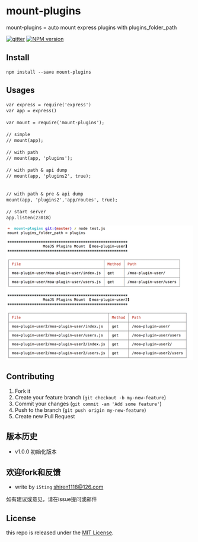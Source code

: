 # mount-plugins

mount-plugins = auto mount express plugins with plugins_folder_path

[![gitter][gitter-image]][gitter-url]
[![NPM version][npm-image]][npm-url]

## Install

    npm install --save mount-plugins

## Usages


```
var express = require('express')
var app = express()

var mount = require('mount-plugins');

// simple
// mount(app);

// with path
// mount(app, 'plugins');

// with path & api dump
// mount(app, 'plugins2', true);


// with path & pre & api dump
mount(app, 'plugins2','app/routes', true);

// start server
app.listen(23018)
```

![](doc/1.png)

## Contributing

1. Fork it
2. Create your feature branch (`git checkout -b my-new-feature`)
3. Commit your changes (`git commit -am 'Add some feature'`)
4. Push to the branch (`git push origin my-new-feature`)
5. Create new Pull Request


## 版本历史

- v1.0.0 初始化版本

## 欢迎fork和反馈

- write by `i5ting` shiren1118@126.com

如有建议或意见，请在issue提问或邮件

## License

this repo is released under the [MIT
License](http://www.opensource.org/licenses/MIT).


[npm-image]: https://img.shields.io/npm/v/mount-plugins.svg?style=flat-square
[npm-url]: https://npmjs.org/package/mount-plugins
[gitter-image]: https://badges.gitter.im/Join%20Chat.svg
[gitter-url]: https://gitter.im/i5ting/mount-plugins?utm_source=badge&utm_medium=badge&utm_campaign=pr-badge&utm_content=badge